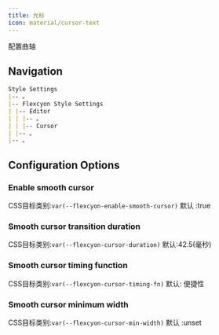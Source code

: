 ```yaml
---
title: 光标
icon: material/cursor-text
---
```


配置曲轴

## Navigation

```md
Style Settings
|-- 。
|-- Flexcyon Style Settings
| |-- Editor
| | |-- 。
| | |-- Cursor
| |-- 。
|-- 。
```

## Configuration Options

### Enable smooth cursor

CSS目标类别:`var(--flexcyon-enable-smooth-cursor)`
默认 :true

### Smooth cursor transition duration

CSS目标类别:`var(--flexcyon-cursor-duration)`
默认:42.5(毫秒)

### Smooth cursor timing function

CSS目标类别:`var(--flexcyon-cursor-timing-fn)`
默认: 便捷性

### Smooth cursor minimum width

CSS目标类别:`var(--flexcyon-cursor-min-width)`
默认 :unset
